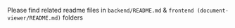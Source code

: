Please find related readme files in `backend/README.md` & `frontend (document-viewer/README.md)` folders
